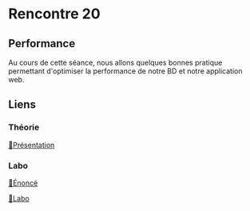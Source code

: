 # Rencontre 20

## Performance

Au cours de cette séance, nous allons quelques bonnes pratique permettant d'optimiser la performance de notre BD et notre application web. 

## Liens

### Théorie

[🔗Présentation](@site/static/powerpoint/420_4D5_R20_Performance.pdf)

### Labo

[🔗Énoncé](@site/static/exos/420_4D5_R20_Labo.docx)

[🔗Labo](@site/static/exos/420_4D5_R20_Labo.zip)



